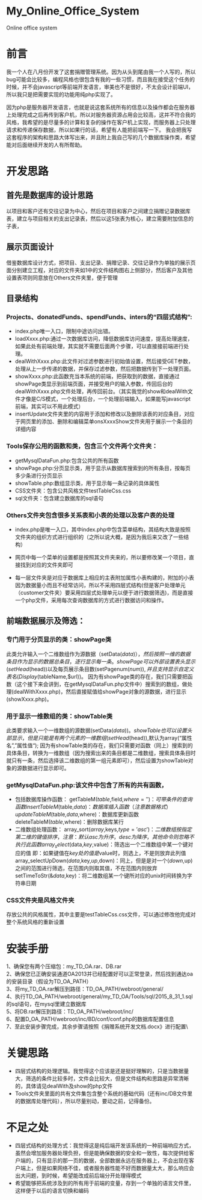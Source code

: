 # My_Online_Office_System
Online office system
# 前言

我一个人在八月份开发了这套捐赠管理系统。因为从头到尾由我一个人写的，所以bug可能会比较多，编程风格也很包含有我的一些习惯，而且我在接受这个任务的时候，并不会javascript等前端开发语言，审美也不是很好，不太会设计前端UI，所以我只是把需要实现的功能用纯php实现了。

因为php是服务器开发语言，也就是说这套系统所有的信息以及操作都会在服务器上处理完成之后再传到客户机，所以对服务器资源占用会比较高，这并不符合我的风格，我希望的是尽量多的计算和复杂的操作在客户机上实现，而服务器上只处理请求和传递保存数据，所以如果行的话，希望有人能把前端写一下。
我会把我写这套程序的架构和思路大体写出来，并且附上我自己写的几个数据库操作类，希望能对后面继续开发的人有所帮助。

# 开发思路
## 首先是数据库的设计思路
以项目和客户还有交往记录为中心，然后在项目和客户之间建立捐赠记录数据库表，建立与项目相关的支出记录表，然后以这5张表为核心，建立需要附加信息的子表，
## 展示页面设计
借鉴数据库设计方式，把项目、支出记录、捐赠记录、交往记录作为单独的展示页面分别建立工程，对应的文件夹如1中的文件结构图右上侧部分，然后客户及其他设置表项则同意放在Others文件夹里，便于管理
## 目录结构
### Projects、donatedFunds、spendFunds、inters的“四层式结构”:
- index.php唯一入口，限制中途访问出错。
- loadXxxx.php:通过一次数据库访问，降低数据库访问速度，提高处理速度，如果此处有前端处理，其实就不需要后面两个步骤，可以直接接前端进行处理。
- dealWithXxxx.php:此文件对过滤参数进行初始值设置，然后接受GET参数，处理从上一步传递的数据，并保存过滤参数，然后把数据传到下一处理页面。
- showXxxx.php:此函数充当本系统的前端，把获取到的数据，直接通过showPage类显示到前端页面，并接受用户的输入参数，传回后台的dealWithXxxx.php文件处理，再传回前台。（其实我觉的show和dealWith文件才像是C/S模式，一个处理后台，一个处理前端输入，如果能写javascript前端，其实可以不用此模式）
- insertUpdate文件夹里的内容用于添加和修改以及删除该表的对应条目，对应于网页里的添加、删除和编辑菜单onsXxxxShow文件夹用于展示一个条目的详细内容

### Tools保存公用的函数和类，包含三个文件两个文件夹：
-	getMysqlDataFun.php:包含公共的所有函数
-	showPage.php:分页显示类，用于显示从数据库搜索到的所有条目，按每页多少条进行分页显示
-	showTable.php:数组显示类，用于显示每一条记录的具体属性
- CSS文件夹：包含公共风格文件testTableCss.css
- sql文件夹：包含建立数据库的sql语句

### Others文件夹包含很多关系表和小表的处理以及客户表的处理
- index.php是唯一入口，其中index.php中包含菜单结构，其结构大致是按照文件夹的组织方式进行组织的（之所以说大概，是因为我后来又改了一些结构）

- 网页中每一个菜单的设置都是按照其文件夹来的，所以要修改某一个项目，直接找到对应的文件夹即可

- 每一层文件夹是对应于数据库上相应的主表附加属性小表构建的，附加的小表因为数据量小而且不经常访问，所以不采用四层式结构(但是客户处理单元（customer文件夹）要采用四层式处理单元以便于进行数据筛选)，而是直接一个php文件，采用每次查询数据库的方式进行数据访问和操作。

## 前端数据展示及筛选：
### 专门用于分页显示的类：showPage类
此类允许输入一个二维数组作为源数据（setData($data)），然后按照一维的数据条目作为显示的数据总条目，逐行显示每一条。
showPage可以外部设置表头显示(setHead($head))以及每页展示条目数(setPagenum($num)),并且支持显示自定义表名(Display($tableName,$url))。
因为有showPage类的存在，我们只需要把函数（这个接下来会讲到，在getMysqlDataFun.php文件中）搜索到的数组，做处理(dealWithXxxx.php)，然后直接赋值给showPage对象的源数据，进行显示(showXxxx.php)。
### 用于显示一维数组的类：showTable类
此类要求输入一个一维数组的源数据(setData($data))。showTable也可以设置头部显示，但是只能是有两个元素的一维数组(setHead($head)),默认为array(“属性名”,”属性值“);
因为有showTable类的存在，我们只需要对函数（同上）搜索到的具体条目，转换为一维数组（因为搜索出来的条目都是二维数组，搜索具体条目时就只有一条，然后选择该二维数组的第一组元素即可），然后设置为showTable对象的源数据进行显示即可。
### getMysqlDataFun.php:该文件中包含了所有的共有函数，
- 包括数据库操作函数：
getTableM($table,$field,$where='')：可带条件的查询函数
insertTableM($table,$data)：数据库插入函数（注意数据格式）
updateTableM($table,$data,$where)：数据库更新函数
deleteTableM($table,$where)：删除数据库某行
- 二维数组处理函数：
array_sort($array,$keys,$type='asc')：二维数组按指定第二维的键值排序，注意：
	  默认asc为升序，desc为降序，其他命令则忽略不执行此函数
array_select($data,$key,$value)：筛选出一个二维数组中某一个键对应的值
即：如果键值在$key处的值是$value时，则选上，不是则放弃此列值
array_selectUpDown($data,$key,$up,$down)：同上，但是是对一个($down,$up)之间的范围进行筛选，在范围内则取其值，不在范围内则放弃
setTimeToStr(&$data,$key)：将二维数组某一个键所对应的unix时间转换为字符串日期
### CSS文件夹是风格文件夹
存放公共的风格属性，其中主要是testTableCss.css文件，可以通过修改他完成对整个系统风格的重新设置

# 安装手册

1、确保您有两个压缩包：my_TD_OA.rar、DB.rar\
2、确保您已正确安装通道OA2013并已经配置好可以正常登录，然后找到通达oa的安装目录（假设为TD_OA_PATH）\
3、将my_TD_OA.rar解压到路径：TD_OA_PATH/webroot/general/\
4、执行TD_OA_PATH/webroot/general/my_TD_OA/Tools/sql/2015_8_31_1.sql的sql语句，在mysql里建立数据库\
5、将DB.rar解压到路径：TD_OA_PATH/webroot/inc/    \
6、配置D_OA_PATH/webroot/inc/BD/conf/conf.php的数据库配置信息\
7、至此安装步骤完成，其余步骤请按照《捐赠系统开发文档.docx》进行配置\

# 关键思路
- 四层式结构的处理逻辑。我觉得这个应该是还是挺好理解的，只是当数据量大，筛选的条件比较多时，文件会比较大，但是文件结构和思路是异常清晰的，具体请见dealWith及show的php文件
- Tools文件夹里面的共有文件集包含整个系统的基础代码（还有inc/DB文件里的数据库处理代码），所以尽量别动，要动之前，记得备份。

# 不足之处
- 四层式结构的处理方式：我觉得这是纯后端开发该系统的一种前端响应方式，虽然会增加服务器处理负担，但是能确保数据的安全和一致性，每次提供给客户端的，只有显示的那一页的数据，全部数据永远在服务器上，不会出现在客户端上，但是如果网络不佳，或者服务器性能不好而数据量太大，那么响应会出大问题，到时候，希望能改成前后端分开处理得模式
- 希望能够把系统涉及到的所有用于前端的变量，存到一个单独的语言文件里，这样便于以后的语言切换和编码

